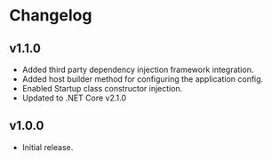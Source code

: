 # Changelog


## v1.1.0

 - Added third party dependency injection framework integration.
 - Added host builder method for configuring the application config.
 - Enabled Startup class constructor injection.
 - Updated to .NET Core v2.1.0

## v1.0.0

 - Initial release.